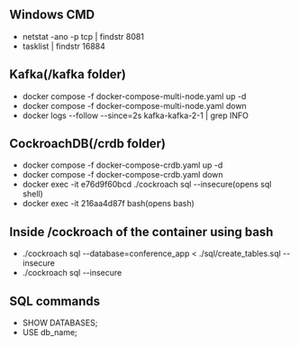 ## Windows CMD
- netstat -ano -p tcp | findstr 8081
- tasklist | findstr 16884

## Kafka(/kafka folder)
- docker compose -f docker-compose-multi-node.yaml up -d
- docker compose -f docker-compose-multi-node.yaml down
- docker logs --follow --since=2s kafka-kafka-2-1 | grep INFO

## CockroachDB(/crdb folder)
- docker compose -f docker-compose-crdb.yaml up -d
- docker compose -f docker-compose-crdb.yaml down
- docker exec -it e76d9f60bcd ./cockroach sql --insecure(opens sql shell)
- docker exec -it  216aa4d87f bash(opens bash)

## Inside /cockroach of the container using bash
- ./cockroach sql --database=conference_app < ./sql/create_tables.sql  --insecure
- ./cockroach sql --insecure

## SQL commands
- SHOW DATABASES;
- USE db_name;